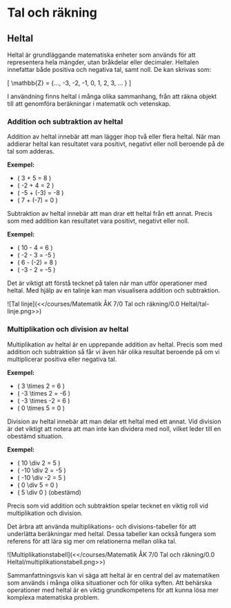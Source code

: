 # Tal och räkning

## Heltal

Heltal är grundläggande matematiska enheter som används för att representera hela mängder, utan bråkdelar eller decimaler. Heltalen innefattar både positiva och negativa tal, samt noll. De kan skrivas som:

\[ \mathbb{Z} = \{..., -3, -2, -1, 0, 1, 2, 3, ... \} \]

I användning finns heltal i många olika sammanhang, från att räkna objekt till att genomföra beräkningar i matematik och vetenskap.

### Addition och subtraktion av heltal

Addition av heltal innebär att man lägger ihop två eller flera heltal. När man addierar heltal kan resultatet vara positivt, negativt eller noll beroende på de tal som adderas.

**Exempel:**
- \( 3 + 5 = 8 \)
- \( -2 + 4 = 2 \)
- \( -5 + (-3) = -8 \)
- \( 7 + (-7) = 0 \)

Subtraktion av heltal innebär att man drar ett heltal från ett annat. Precis som med addition kan resultatet vara positivt, negativt eller noll.

**Exempel:**
- \( 10 - 4 = 6 \)
- \( -2 - 3 = -5 \)
- \( 6 - (-2) = 8 \)
- \( -3 - 2 = -5 \)

Det är viktigt att förstå tecknet på talen när man utför operationer med heltal. Med hjälp av en talinje kan man visualisera addition och subtraktion. 

![Tal linje](<</courses/Matematik ÅK 7/0 Tal och räkning/0.0 Heltal/tal-linje.png>>)

### Multiplikation och division av heltal

Multiplikation av heltal är en upprepande addition av heltal. Precis som med addition och subtraktion så får vi även här olika resultat beroende på om vi multiplicerar positiva eller negativa tal.

**Exempel:**
- \( 3 \times 2 = 6 \)
- \( -3 \times 2 = -6 \)
- \( -3 \times -2 = 6 \)
- \( 0 \times 5 = 0 \)

Division av heltal innebär att man delar ett heltal med ett annat. Vid division är det viktigt att notera att man inte kan dividera med noll, vilket leder till en obestämd situation. 

**Exempel:**
- \( 10 \div 2 = 5 \)
- \( -10 \div 2 = -5 \)
- \( -10 \div -2 = 5 \)
- \( 0 \div 5 = 0 \)
- \( 5 \div 0 \) (obestämd)

Precis som vid addition och subtraktion spelar tecknet en viktig roll vid multiplikation och division.

Det ärbra att använda multiplikations- och divisions-tabeller för att underlätta beräkningar med heltal. Dessa tabeller kan också fungera som referens för att lära sig mer om relationerna mellan olika tal.

![Multiplikationstabell](<</courses/Matematik ÅK 7/0 Tal och räkning/0.0 Heltal/multiplikationstabell.png>>)

Sammanfattningsvis kan vi säga att heltal är en central del av matematiken som används i många olika situationer och för olika syften. Att behärska operationer med heltal är en viktig grundkompetens för att kunna lösa mer komplexa matematiska problem.